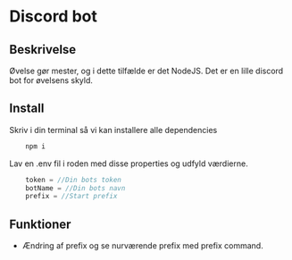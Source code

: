 # Discord bot

## Beskrivelse
Øvelse gør mester, og i dette tilfælde er det NodeJS. Det er en lille discord bot for øvelsens skyld.

## Install
Skriv i din terminal så vi kan installere alle dependencies
```javascript
	npm i
```

Lav en .env fil i roden med disse properties og udfyld værdierne.
```javascript
	token = //Din bots token
	botName = //Din bots navn
	prefix = //Start prefix
```

## Funktioner

 - Ændring af prefix og se nurværende prefix med prefix command.

